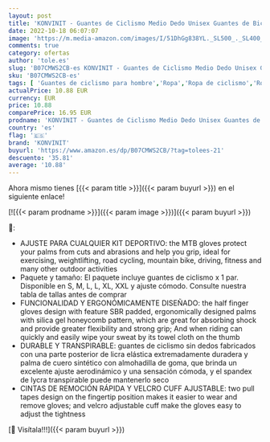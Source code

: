 ```yaml
---
layout: post
title: 'KONVINIT - Guantes de Ciclismo Medio Dedo Unisex Guantes de Bicicleta sin Dedos con Relleno Antideslizante para MTB  Ciclismo de Carretera  Gimnasio  Crossfit y Levantamiento de Pesas L'
date: 2022-10-18 06:07:07
image: 'https://m.media-amazon.com/images/I/51DhGg838YL._SL500_._SL400_.jpg'
comments: true
category: ofertas
author: 'tole.es'
slug: 'B07CMWS2CB-es KONVINIT - Guantes de Ciclismo Medio Dedo Unisex Guantes...'
sku: 'B07CMWS2CB-es'
tags: [ 'Guantes de ciclismo para hombre','Ropa','Ropa de ciclismo','Ropa de ciclismo para hombre','Ropa específica deportiva','bicicleta','konvinit','🇪🇸', ]
actualPrice: 10.88 EUR
currency: EUR
price: 10.88
comparePrice: 16.95 EUR
prodname: 'KONVINIT - Guantes de Ciclismo Medio Dedo Unisex Guantes de Bicicleta sin Dedos con Relleno Antideslizante para MTB  Ciclismo de Carretera  Gimnasio  Crossfit y Levantamiento de Pesas L'
country: 'es'
flag: '🇪🇸'
brand: 'KONVINIT'
buyurl: 'https://www.amazon.es/dp/B07CMWS2CB/?tag=tolees-21'
descuento: '35.81'
average: '10.88'
---
```


Ahora mismo tienes [{{< param title >}}]({{< param buyurl >}}) en el siguiente enlace!

[![{{< param prodname >}}]({{< param image >}})]({{< param buyurl >}})

🔎:

- AJUSTE PARA CUALQUIER KIT DEPORTIVO: the MTB gloves protect your palms from cuts and abrasions and help you grip, ideal for exercising, weightlifting, road cycling, mountain bike, driving, fitness and many other outdoor activities
- Paquete y tamaño: El paquete incluye guantes de ciclismo x 1 par. Disponible en S, M, L, L, XL, XXL y ajuste cómodo. Consulte nuestra tabla de tallas antes de comprar
- FUNCIONALIDAD Y ERGONÓMICAMENTE DISEÑADO: the half finger gloves design with feature SBR padded, ergonomically designed palms with silica gel honeycomb pattern, which are great for absorbing shock and provide greater flexibility and strong grip; And when riding can quickly and easily wipe your sweat by its towel cloth on the thumb
- DURABLE Y TRANSPIRABLE: guantes de ciclismo sin dedos fabricados con una parte posterior de licra elástica extremadamente duradera y palma de cuero sintético con almohadilla de goma, que brinda un excelente ajuste aerodinámico y una sensación cómoda, y el spandex de lycra transpirable puede mantenerlo seco
- CINTAS DE REMOCIÓN RÁPIDA Y VELCRO CUFF AJUSTABLE: two pull tapes design on the fingertip position makes it easier to wear and remove gloves; and velcro adjustable cuff make the gloves easy to adjust the tightness

[🛒 Visítala!!!]({{< param buyurl >}})
